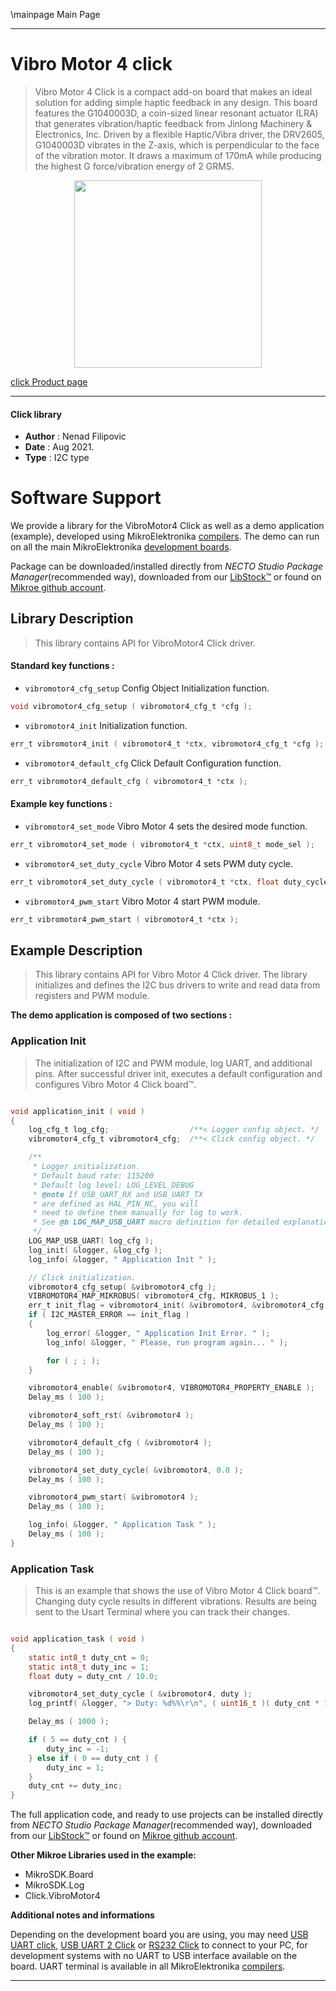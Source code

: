 \mainpage Main Page

---
# Vibro Motor 4 click

> Vibro Motor 4 Click is a compact add-on board that makes an ideal solution for adding simple haptic feedback in any design. This board features the G1040003D, a coin-sized linear resonant actuator (LRA) that generates vibration/haptic feedback from Jinlong Machinery & Electronics, Inc. Driven by a flexible Haptic/Vibra driver, the DRV2605, G1040003D vibrates in the Z-axis, which is perpendicular to the face of the vibration motor. It draws a maximum of 170mA while producing the highest G force/vibration energy of 2 GRMS.

<p align="center">
  <img src="https://download.mikroe.com/images/click_for_ide/vibromotor4_click.png" height=300px>
</p>

[click Product page](https://www.mikroe.com/vibro-motor-4-click)

---


#### Click library

- **Author**        : Nenad Filipovic
- **Date**          : Aug 2021.
- **Type**          : I2C type


# Software Support

We provide a library for the VibroMotor4 Click
as well as a demo application (example), developed using MikroElektronika
[compilers](https://www.mikroe.com/necto-studio).
The demo can run on all the main MikroElektronika [development boards](https://www.mikroe.com/development-boards).

Package can be downloaded/installed directly from *NECTO Studio Package Manager*(recommended way), downloaded from our [LibStock&trade;](https://libstock.mikroe.com) or found on [Mikroe github account](https://github.com/MikroElektronika/mikrosdk_click_v2/tree/master/clicks).

## Library Description

> This library contains API for VibroMotor4 Click driver.

#### Standard key functions :

- `vibromotor4_cfg_setup` Config Object Initialization function.
```c
void vibromotor4_cfg_setup ( vibromotor4_cfg_t *cfg );
```

- `vibromotor4_init` Initialization function.
```c
err_t vibromotor4_init ( vibromotor4_t *ctx, vibromotor4_cfg_t *cfg );
```

- `vibromotor4_default_cfg` Click Default Configuration function.
```c
err_t vibromotor4_default_cfg ( vibromotor4_t *ctx );
```

#### Example key functions :

- `vibromotor4_set_mode` Vibro Motor 4 sets the desired mode function.
```c
err_t vibromotor4_set_mode ( vibromotor4_t *ctx, uint8_t mode_sel );
```

- `vibromotor4_set_duty_cycle` Vibro Motor 4 sets PWM duty cycle.
```c
err_t vibromotor4_set_duty_cycle ( vibromotor4_t *ctx, float duty_cycle );
```

- `vibromotor4_pwm_start` Vibro Motor 4 start PWM module.
```c
err_t vibromotor4_pwm_start ( vibromotor4_t *ctx );
```

## Example Description

> This library contains API for Vibro Motor 4 Click driver.
> The library initializes and defines the I2C bus drivers 
> to write and read data from registers and PWM module.

**The demo application is composed of two sections :**

### Application Init

> The initialization of I2C and PWM module, log UART, and additional pins. 
> After successful driver init, executes a default configuration
> and configures Vibro Motor 4 Click board™.

```c

void application_init ( void )
{
    log_cfg_t log_cfg;                  /**< Logger config object. */
    vibromotor4_cfg_t vibromotor4_cfg;  /**< Click config object. */

    /** 
     * Logger initialization.
     * Default baud rate: 115200
     * Default log level: LOG_LEVEL_DEBUG
     * @note If USB_UART_RX and USB_UART_TX 
     * are defined as HAL_PIN_NC, you will 
     * need to define them manually for log to work. 
     * See @b LOG_MAP_USB_UART macro definition for detailed explanation.
     */
    LOG_MAP_USB_UART( log_cfg );
    log_init( &logger, &log_cfg );
    log_info( &logger, " Application Init " );

    // Click initialization.
    vibromotor4_cfg_setup( &vibromotor4_cfg );
    VIBROMOTOR4_MAP_MIKROBUS( vibromotor4_cfg, MIKROBUS_1 );
    err_t init_flag = vibromotor4_init( &vibromotor4, &vibromotor4_cfg );
    if ( I2C_MASTER_ERROR == init_flag )
    {
        log_error( &logger, " Application Init Error. " );
        log_info( &logger, " Please, run program again... " );

        for ( ; ; );
    }

    vibromotor4_enable( &vibromotor4, VIBROMOTOR4_PROPERTY_ENABLE );
    Delay_ms ( 100 );

    vibromotor4_soft_rst( &vibromotor4 );
    Delay_ms ( 100 );

    vibromotor4_default_cfg ( &vibromotor4 );
    Delay_ms ( 100 );

    vibromotor4_set_duty_cycle( &vibromotor4, 0.0 );
    Delay_ms ( 100 );

    vibromotor4_pwm_start( &vibromotor4 );
    Delay_ms ( 100 );

    log_info( &logger, " Application Task " );
    Delay_ms ( 100 );
}

```

### Application Task

> This is an example that shows the use of Vibro Motor 4 Click board™.
> Changing duty cycle results in different vibrations.
> Results are being sent to the Usart Terminal where you can track their changes.

```c

void application_task ( void )
{
    static int8_t duty_cnt = 0;
    static int8_t duty_inc = 1;
    float duty = duty_cnt / 10.0;

    vibromotor4_set_duty_cycle ( &vibromotor4, duty );
    log_printf( &logger, "> Duty: %d%%\r\n", ( uint16_t )( duty_cnt * 10 ) );

    Delay_ms ( 1000 );

    if ( 5 == duty_cnt ) {
        duty_inc = -1;
    } else if ( 0 == duty_cnt ) {
        duty_inc = 1;
    }
    duty_cnt += duty_inc;
}

```

The full application code, and ready to use projects can be installed directly from *NECTO Studio Package Manager*(recommended way), downloaded from our [LibStock&trade;](https://libstock.mikroe.com) or found on [Mikroe github account](https://github.com/MikroElektronika/mikrosdk_click_v2/tree/master/clicks).

**Other Mikroe Libraries used in the example:**

- MikroSDK.Board
- MikroSDK.Log
- Click.VibroMotor4

**Additional notes and informations**

Depending on the development board you are using, you may need
[USB UART click](https://www.mikroe.com/usb-uart-click),
[USB UART 2 Click](https://www.mikroe.com/usb-uart-2-click) or
[RS232 Click](https://www.mikroe.com/rs232-click) to connect to your PC, for
development systems with no UART to USB interface available on the board. UART
terminal is available in all MikroElektronika
[compilers](https://shop.mikroe.com/compilers).

---
